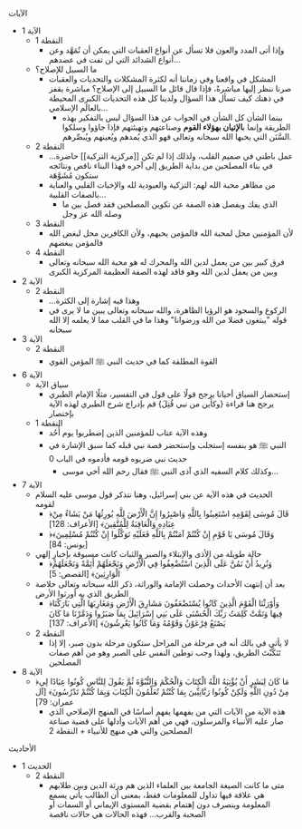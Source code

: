 الآيات
- الآية 1
	- النقطة 1
		- وإذا أتى المدد والعون فلا تسأل عن أنواع العقبات التي يمكن أن تُمَهَّد وعن أنواع الشدائد التي لن تفت في عضدهم…
	- ما السبيل للإصلاح؟
		- المشكل في واقعنا وفي زماننا أنه لكثرة المشكلات والتحديات والعقبات صرنا ننظر إليها مباشرةً، فإذا قال قائل ما السبيل إلى الإصلاح؟ مباشرة يقفز في ذهنك كيف تسأل هذا السؤال ولدينا كل هذه التحديات الكبرى المحيطة بالعالَم الإسلامي…
			- بينما الشأن كل الشأن في الجواب عن هذا السؤال ليس بالتفكير بهذه الطريقة وإنما ب**الإتيان بهؤلاء القوم** وصناعتهم وتهيئتهم فإذا جاؤوا وسلكوا السَّنَن التي يحبها الله سبحانه وتعالى فهو الذي يُمدهم ويُعينهم ويُبصِّرهم.
	- النقطة 2
		- …عمل باطني في صميم القلب، ولذلك إذا لم تكن [[مركزية التزكية]] حاضرة في بناء المصلحين من بداية الطريق إلى آخره فهذا البناء ناقص ونتائجه ستكون مُشَوَّهَة
		- من مظاهر محبة الله لهم: التزكية والعبودية لله والإخبات القلبي والعناية بالصفات القلبية…
			- الذي يفك ويفصل هذه الصفة عن تكوين المصلحين فقد فصل بين ما وصله الله عز وجل
	- النقطة 3
		- لأن المؤمنين محل لمحبة الله فالمؤمن يحبهم، ولأن الكافرين محل لبغض الله فالمؤمن يبغضهم
	- النقطة 4
		- فرق كبير بين من يعمل لدين الله والمحرك له هو محبة الله سبحانه وتعالى وبين من يعمل لدين الله وهو فاقد لهذه الصفة العظيمة المركزية الكبرى
- الآية 2
	- النقطة 2
		- …وهذا فيه إشارة إلى الكثرة
		- الركوع والسجود هو الرؤيا الظاهرة، والله سبحانه وتعالى يبين ما لا يرى في قوله "يبتغون فضلا من الله ورضوانا" وهذا ما في القلب مما لا يعلمه إلا الله سبحانه
- الآية 3
	- النقطة 2
		- القوة المطلقة كما في حديث النبي ﷺ المؤمن القوي
- الآية 6
	- سياق الآية
		- إستحضار السياق أحيانا يرجح قولًا على قول في التفسير، مثلًا الإمام الطبري يرجح هنا قراءة {وكأين من نبي قُتِلَ} قم بإدراج شرح الطبري لهذه الآية بإختصار
	- النقطة 1
		- وهذه الآية عتاب للمؤمنين الذين إضطربوا يوم أُحُد
		- النبي ﷺ هو بنفسه إستجلب وإستحضر قصة نبي قبله كما سبق الإشارة في حديث نبي ضريوه قومه فأدموه في الباب 0
			- وكذلك كلام السفيه الذي آذى النبي ﷺ فقال رحم الله أخي موسى…
- الآية 7
	- الحديث في هذه الآية عن بني إسرائيل، وهنا نتذكر قول موسى عليه السلام لقومه 
		- ﴿قَالَ مُوسَى لِقَوْمِهِ اسْتَعِينُوا بِاللَّهِ وَاصْبِرُوا إِنَّ الْأَرْضَ لِلَّهِ يُورِثُهَا مَنْ يَشَاءُ مِنْ عِبَادِهِ وَالْعَاقِبَةُ لِلْمُتَّقِينَ﴾ [الأعراف: 128]
		- ﴿وَقَالَ مُوسَى يَا قَوْمِ إِنْ كُنْتُمْ آمَنْتُمْ بِاللَّهِ فَعَلَيْهِ تَوَكَّلُوا إِنْ كُنْتُمْ مُسْلِمِينَ﴾ [يونس: 84]
	- حالة طويلة من الأذى والإبتلاء والصبر والثبات كانت مسبوقة بإخبارٍ إلهي
		- ﴿وَنُرِيدُ أَنْ نَمُنَّ عَلَى الَّذِينَ اسْتُضْعِفُوا فِي الْأَرْضِ وَنَجْعَلَهُمْ أَئِمَّةً وَنَجْعَلَهُمُ الْوَارِثِينَ﴾ [القصص: 5]
	- بعد أن إنتهت الأحداث وحصلت الإمامة والوراثة، ذكر الله سبحانه وتعالى خلاصة الطريق الذي به أورثوا الأرض
		- ﴿وَأَوْرَثْنَا الْقَوْمَ الَّذِينَ كَانُوا يُسْتَضْعَفُونَ مَشَارِقَ الْأَرْضِ وَمَغَارِبَهَا الَّتِي بَارَكْنَا فِيهَا وَتَمَّتْ كَلِمَتُ رَبِّكَ الْحُسْنَى عَلَى بَنِي إِسْرَائِيلَ بِمَا صَبَرُوا وَدَمَّرْنَا مَا كَانَ يَصْنَعُ فِرْعَوْنُ وَقَوْمُهُ وَمَا كَانُوا يَعْرِشُونَ﴾ [الأعراف: 137]
	- النقطة 2
		- لا يأتي في بالك أنه في مرحلة من المراحل ستكون مرحلة بدون صبر، إلا إذا تَنَكَّبْتَ الطريق، ولهذا وجب توطين النفس على الصبر وهو من أهم صفات المصلحين
- الآية 8
	- ﴿مَا كَانَ لِبَشَرٍ أَنْ يُؤْتِيَهُ اللَّهُ الْكِتَابَ وَالْحُكْمَ وَالنُّبُوَّةَ ثُمَّ يَقُولَ لِلنَّاسِ كُونُوا عِبَادًا لِي مِنْ دُونِ اللَّهِ وَلَكِنْ كُونُوا رَبَّانِيِّينَ بِمَا كُنْتُمْ تُعَلِّمُونَ الْكِتَابَ وَبِمَا كُنْتُمْ تَدْرُسُونَ﴾ [آل عمران: 79]
		- هذه الآية من الآيات التي من يفهمها يفهم أساسًا في المنهج الإصلاحي الذي صار عليه الأنبياء والمرسلون، فهي من أهم الآيات وأدلها على قضية صناعة المصلحين والتي هي منهج للأنبياء + النقطة 2

الأحاديث
- الحديث 1
	- النقطة 2
		- متى ما كانت الصيغة الجامعة بين العلماء الذين هم ورثة الدين وبين طلابهم هي علاقة فيها تداول للمعلومات فقط، بمعنى أن الطالب يأتي يسمع المعلومة وينصرف دون إهتمام بقضية المستوى الإيماني أو السمات أو الصحبة والقرب… فهذه الحالات هي حالات ناقصة